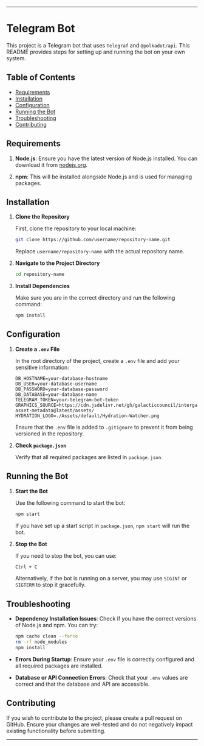 
---

# Telegram Bot

This project is a Telegram bot that uses `Telegraf` and `@polkadot/api`. This README provides steps for setting up and running the bot on your own system.

## Table of Contents

- [Requirements](#requirements)
- [Installation](#installation)
- [Configuration](#configuration)
- [Running the Bot](#running-the-bot)
- [Troubleshooting](#troubleshooting)
- [Contributing](#contributing)

## Requirements

1. **Node.js**: Ensure you have the latest version of Node.js installed. You can download it from [nodejs.org](https://nodejs.org/).

2. **npm**: This will be installed alongside Node.js and is used for managing packages.

## Installation

1. **Clone the Repository**

   First, clone the repository to your local machine:

   ```sh
   git clone https://github.com/username/repository-name.git
   ```

   Replace `username/repository-name` with the actual repository name.

2. **Navigate to the Project Directory**

   ```sh
   cd repository-name
   ```

3. **Install Dependencies**

   Make sure you are in the correct directory and run the following command:

   ```sh
   npm install
   ```

## Configuration

1. **Create a `.env` File**

   In the root directory of the project, create a `.env` file and add your sensitive information:

   ```plaintext
   DB_HOSTNAME=your-database-hostname
   DB_USER=your-database-username
   DB_PASSWORD=your-database-password
   DB_DATABASE=your-database-name
   TELEGRAM_TOKEN=your-telegram-bot-token
   GRAPHICS_SOURCE=https://cdn.jsdelivr.net/gh/galacticcouncil/intergalactic-asset-metadata@latest/assets/
   HYDRATION_LOGO=./Assets/default/Hydration-Watcher.png
   ```

   Ensure that the `.env` file is added to `.gitignore` to prevent it from being versioned in the repository.

2. **Check `package.json`**

   Verify that all required packages are listed in `package.json`.

## Running the Bot

1. **Start the Bot**

   Use the following command to start the bot:

   ```sh
   npm start
   ```

   If you have set up a start script in `package.json`, `npm start` will run the bot.

2. **Stop the Bot**

   If you need to stop the bot, you can use:

   ```sh
   Ctrl + C
   ```

   Alternatively, if the bot is running on a server, you may use `SIGINT` or `SIGTERM` to stop it gracefully.

## Troubleshooting

- **Dependency Installation Issues**: Check if you have the correct versions of Node.js and npm. You can try:

  ```sh
  npm cache clean --force
  rm -rf node_modules
  npm install
  ```

- **Errors During Startup**: Ensure your `.env` file is correctly configured and all required packages are installed.

- **Database or API Connection Errors**: Check that your `.env` values are correct and that the database and API are accessible.

## Contributing

If you wish to contribute to the project, please create a pull request on GitHub. Ensure your changes are well-tested and do not negatively impact existing functionality before submitting.

---
